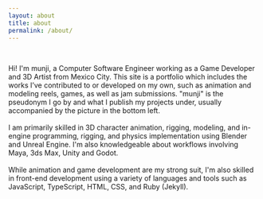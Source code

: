 ```yaml
---
layout: about
title: about
permalink: /about/
---
```


<br/>

Hi! I'm munji, a Computer Software Engineer working as a Game Developer and 3D Artist from Mexico City. This site is a portfolio which includes the works I’ve contributed to or developed on my own, such as animation and modeling reels, games, as well as jam submissions. "munji" is the pseudonym I go by and what I publish my projects under, usually accompanied by the picture in the bottom left.
<br/>
<br/>
I am primarily skilled in 3D character animation, rigging, modeling, and in-engine programming, rigging, and physics implementation using Blender and Unreal Engine. I'm also knowledgeable about workflows involving Maya, 3ds Max, Unity and Godot.
<br/>
<br/>
While animation and game development are my strong suit, I'm also skilled in front-end development using a variety of languages and tools such as JavaScript, TypeScript, HTML, CSS, and Ruby (Jekyll).
<br/>
<br/>
